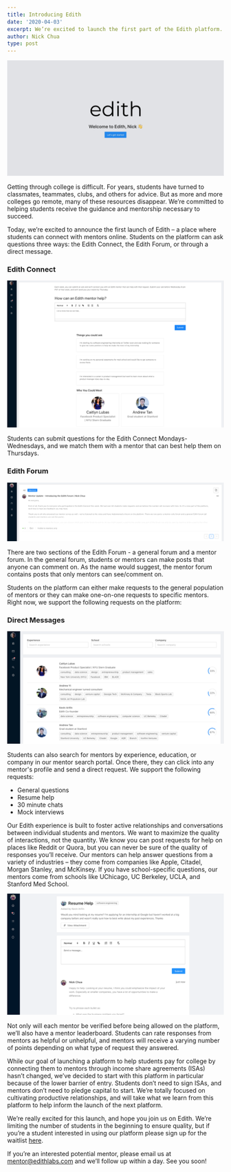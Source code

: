 ```yaml
---
title: Introducing Edith
date: '2020-04-03'
excerpt: We’re excited to launch the first part of the Edith platform. This post talks about what we’re launching, why we’re launching, and how we can help you.
author: Nick Chua
type: post
---
```

![](./welcome3.png)

Getting through college is difficult. For years, students have turned to classmates, teammates, clubs, and others for advice. But as more and more colleges go remote, many of these resources disappear. We’re committed to helping students receive the guidance and mentorship necessary to succeed.

Today, we’re excited to announce the first launch of Edith – a place where students can connect with mentors online. Students on the platform can ask questions three ways: the Edith Connect, the Edith Forum, or through a direct message.

### Edith Connect

![](./econnect1.png)

Students can submit questions for the Edith Connect Mondays-Wednesdays, and we match them with a mentor that can best help them on Thursdays. 

### Edith Forum

![](./forum1.png)

There are two sections of the Edith Forum - a general forum and a mentor forum. In the general forum, students or mentors can make posts that anyone can comment on. As the name would suggest, the mentor forum contains posts that only mentors can see/comment on. 

Students on the platform can either make requests to the general population of mentors or they can make one-on-one requests to specific mentors. Right now, we support the following requests on the platform:

### Direct Messages

![](./DM1.png)

Students can also search for mentors by experience, education, or company in our mentor search portal. Once there, they can click into any mentor's profile and send a direct request. We support the following requests:

* General questions
* Resume help
* 30 minute chats
* Mock interviews

Our Edith experience is built to foster active relationships and conversations between individual students and mentors. We want to maximize the quality of interactions, not the quantity. We know you can post requests for help on places like Reddit or Quora, but you can never be sure of the quality of responses you’ll receive. Our mentors can help answer questions from a variety of industries – they come from companies like Apple, Citadel, Morgan Stanley, and McKinsey. If you have school-specific questions, our mentors come from schools like UChicago, UC Berkeley, UCLA, and Stanford Med School.

![](./interaction.png)

Not only will each mentor be verified before being allowed on the platform, we’ll also have a mentor leaderboard. Students can rate responses from mentors as helpful or unhelpful, and mentors will receive a varying number of points depending on what type of request they answered.

While our goal of launching a platform to help students pay for college by connecting them to mentors through income share agreements (ISAs) hasn’t changed, we’ve decided to start with this platform in particular because of the lower barrier of entry. Students don’t need to sign ISAs, and mentors don’t need to pledge capital to start. We’re totally focused on cultivating productive relationships, and will take what we learn from this platform to help inform the launch of the next platform.

We’re really excited for this launch, and hope you join us on Edith. We’re limiting the number of students in the beginning to ensure quality, but if you’re a student interested in using our platform please sign up for the waitlist [here](/waitlist).

If you’re an interested potential mentor, please email us at [mentor@edithlabs.com](mailto:mentor@edithlabs.com) and we’ll follow up within a day. See you soon!


